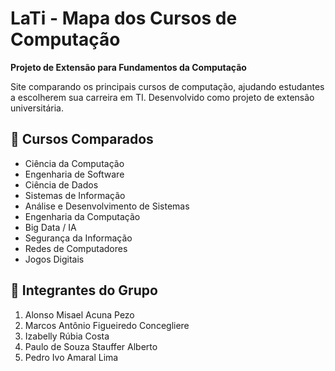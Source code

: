 # LaTi - Mapa dos Cursos de Computação

**Projeto de Extensão para Fundamentos da Computação**

Site comparando os principais cursos de computação, ajudando estudantes a escolherem sua carreira em TI. Desenvolvido como projeto de extensão universitária.

## 🎯 Cursos Comparados
- Ciência da Computação
- Engenharia de Software
- Ciência de Dados
- Sistemas de Informação
- Análise e Desenvolvimento de Sistemas
- Engenharia da Computação
- Big Data / IA
- Segurança da Informação
- Redes de Computadores
- Jogos Digitais

## 👥 Integrantes do Grupo
1. Alonso Misael Acuna Pezo
2. Marcos Antônio Figueiredo Concegliere
3. Izabelly Rúbia Costa
4. Paulo de Souza Stauffer Alberto
5. Pedro Ivo Amaral Lima
